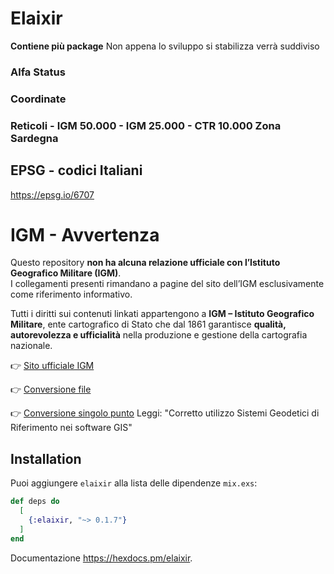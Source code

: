 # Elaixir

**Contiene più package** Non appena lo sviluppo si stabilizza verrà suddiviso

### Alfa Status

### Coordinate

### Reticoli - IGM 50.000 - IGM 25.000 - CTR 10.000 Zona Sardegna

## EPSG - codici Italiani
  <https://epsg.io/6707>

# IGM - Avvertenza
Questo repository **non ha alcuna relazione ufficiale con l’Istituto Geografico Militare (IGM)**.  
I collegamenti presenti rimandano a pagine del sito dell’IGM esclusivamente come riferimento informativo.  

Tutti i diritti sui contenuti linkati appartengono a **IGM – Istituto Geografico Militare**, ente cartografico di Stato che dal 1861 garantisce **qualità, autorevolezza e ufficialità** nella produzione e gestione della cartografia nazionale.


👉 [Sito ufficiale IGM](https://www.igmi.org/)

👉 [Conversione file](https://igmi.org/vol/index_file.php)

👉 [Conversione singolo punto](https://www.igmi.org/vol/index_coord.php) Leggi: "Corretto utilizzo Sistemi Geodetici di Riferimento nei software GIS"

## Installation

Puoi aggiungere `elaixir`
alla lista delle dipendenze `mix.exs`:

```elixir
def deps do
  [
    {:elaixir, "~> 0.1.7"}
  ]
end
```

Documentazione <https://hexdocs.pm/elaixir>.
